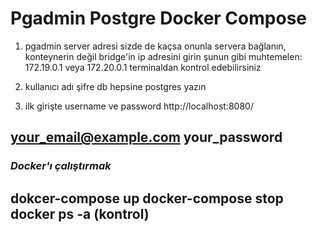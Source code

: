 # Pgadmin Postgre Docker Compose
1. pgadmin server adresi sizde de kaçsa onunla servera bağlanın, konteynerin değil bridge'in ip adresini girin 
şunun gibi muhtemelen:
172.19.0.1 veya 172.20.0.1 
terminaldan kontrol edebilirsiniz
2. kullanıcı adı şifre db hepsine postgres yazın

3. ilk girişte username ve password http://localhost:8080/

your_email@example.com
your_password
----
### _Docker'ı çalıştırmak_
 
dokcer-compose up
docker-compose stop
docker ps -a (kontrol)
-----


